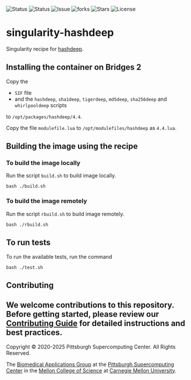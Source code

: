 ![Status](https://github.com/pscedu/singularity-hashdeep/actions/workflows/main.yml/badge.svg)
![Status](https://github.com/pscedu/singularity-hashdeep/actions/workflows/pretty.yml/badge.svg)
![Issue](https://img.shields.io/github/issues/pscedu/singularity-hashdeep)
![forks](https://img.shields.io/github/forks/pscedu/singularity-hashdeep)
![Stars](https://img.shields.io/github/stars/pscedu/singularity-hashdeep)
![License](https://img.shields.io/github/license/pscedu/singularity-hashdeep)

# singularity-hashdeep
Singularity recipe for [hashdeep](https://github.com/jessek/hashdeep).

## Installing the container on Bridges 2
Copy the

* `SIF` file
* and the `hashdeep`, `sha1deep`, `tigerdeep`, `md5deep`, `sha256deep` and `whirlpooldeep` scripts

to `/opt/packages/hashdeep/4.4`.

Copy the file `modulefile.lua` to `/opt/modulefiles/hashdeep` as `4.4.lua`.

## Building the image using the recipe
### To build the image locally
Run the script `build.sh` to build image locally.

```
bash ./build.sh
```

### To build the image remotely
Run the script `rbuild.sh` to build image remotely.

```
bash ./rbuild.sh
```

## To run tests
To run the available tests, run the command

```
bash ./test.sh
```
## Contributing
We welcome contributions to this repository. Before getting started, please review our [Contributing Guide](https://raw.githubusercontent.com/pscedu/singularity-report/refs/heads/main/CONTRIBUTING.md) for detailed instructions and best practices.
---
Copyright © 2020-2025 Pittsburgh Supercomputing Center. All Rights Reserved.

The [Biomedical Applications Group](https://www.psc.edu/biomedical-applications/) at the [Pittsburgh Supercomputing
Center](http://www.psc.edu) in the [Mellon College of Science](https://www.cmu.edu/mcs/) at [Carnegie Mellon University](http://www.cmu.edu).
